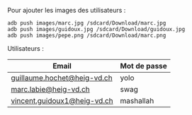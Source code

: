 Pour ajouter les images des utilisateurs :

```
adb push images/marc.jpg /sdcard/Download/marc.jpg
adb push images/guidoux.jpg /sdcard/Download/guidoux.jpg
adb push images/pepe.png /sdcard/Download/marc.png
```

Utilisateurs :

| Email                       | Mot de passe |
| --------------------------- | ------------ |
| guillaume.hochet@heig-vd.ch | yolo         |
| marc.labie@heig-vd.ch       | swag         |
| vincent.guidoux1@heig-vd.ch | mashallah    |

